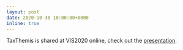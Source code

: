 ```yaml
---
layout: post
date: 2020-10-30 10:00:00+0800
inline: true
---
```


TaxThemis is shared at VIS2020 online, check out the [presentation](https://youtu.be/scTPYya5Rek?t=547).
